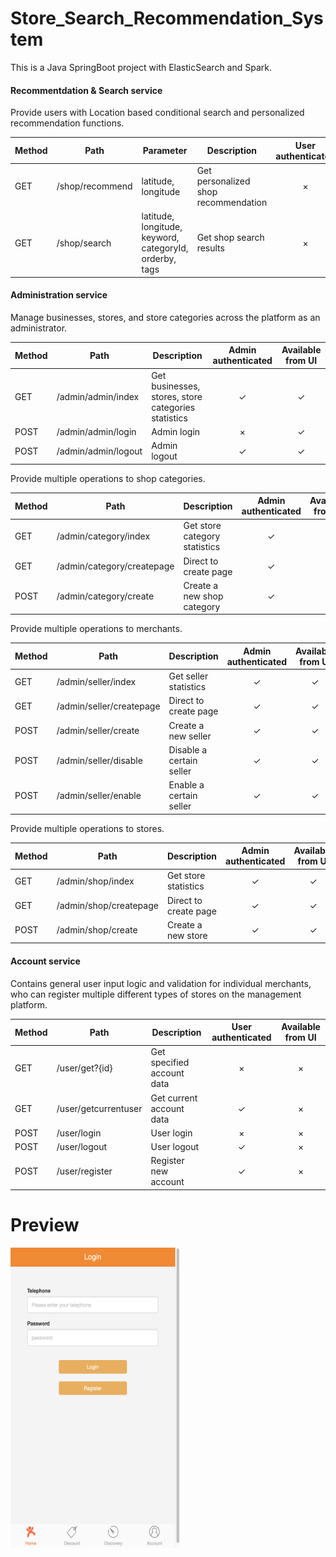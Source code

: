 # Store_Search_Recommendation_System
This is a Java SpringBoot project with ElasticSearch and Spark.

#### Recommentdation & Search service
Provide users with Location based conditional search and personalized recommendation functions.

Method	| Path  | Parameter	| Description	| User authenticated	| Available from UI
------------- | ------------ | ------------- | ------------- |:-------------:|:----------------:|
GET	| /shop/recommend | latitude, longitude	| Get personalized shop recommendation	| × | ✓	
GET	| /shop/search	| latitude, longitude, keyword, categoryId, orderby, tags | Get shop search results 	| ×  | ✓

#### Administration service
Manage businesses, stores, and store categories across the platform as an administrator. 

Method	| Path	| Description	| Admin authenticated	| Available from UI
------------- | ------------------------- | ------------- |:-------------:|:----------------:|
GET	| /admin/admin/index	| Get businesses, stores, store categories statistics	          | ✓ | ✓	
POST	| /admin/admin/login	| Admin login	| ×  |  ✓
POST	| /admin/admin/logout	| Admin logout	| ✓  | ✓ 

Provide multiple operations to shop categories.

Method	| Path	| Description	| Admin authenticated	| Available from UI
------------- | ------------------------- | ------------- |:-------------:|:----------------:|
GET	| /admin/category/index	| Get store category statistics	          | ✓ | 	✓
GET	| /admin/category/createpage	| Direct to create page	| ✓  | ✓ 
POST	| /admin/category/create	| Create a new shop category	|  ✓ |  ✓

Provide multiple operations to merchants.

Method	| Path	| Description	| Admin authenticated	| Available from UI
------------- | ------------------------- | ------------- |:-------------:|:----------------:|
GET	| /admin/seller/index	| Get seller statistics	          | ✓ | 	✓
GET	| /admin/seller/createpage	| Direct to create page	| ✓  | ✓ 
POST	| /admin/seller/create	| Create a new seller	|  ✓ |  ✓
POST	| /admin/seller/disable	| Disable a certain seller	|  ✓ |  ✓
POST	| /admin/seller/enable	| Enable  a certain seller	|  ✓ |  ✓

Provide multiple operations to stores.

Method	| Path	| Description	| Admin authenticated	| Available from UI
------------- | ------------------------- | ------------- |:-------------:|:----------------:|
GET	| /admin/shop/index	| Get store statistics	          | ✓ | 	✓
GET	| /admin/shop/createpage	| Direct to create page	| ✓  | ✓ 
POST	| /admin/shop/create	| Create a new store	|  ✓ |  ✓


#### Account service
Contains general user input logic and validation for individual merchants, who can register multiple different types of stores on the management platform.

Method	| Path	| Description	| User authenticated	| Available from UI
------------- | ------------------------- | ------------- |:-------------:|:----------------:|
GET	| /user/get?{id}	| Get specified account data	| × | ×	
GET	| /user/getcurrentuser	| Get current account data	| ✓  | ×
POST	| /user/login	| User login	| ×  | 	×
POST	| /user/logout	| User logout	|  ✓ | ×
POST	| /user/register	| Register new account	| ✓  | ×


# Preview

 <img src="pic/userLogin.png" width = "270" height = "480" alt="" align=center />
